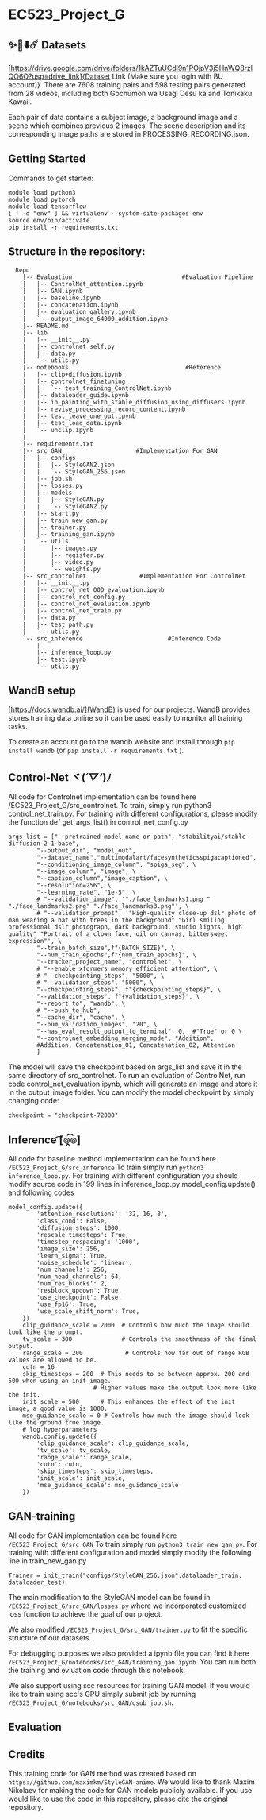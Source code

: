 ﻿# EC523_Project_G

## ✨🌠⬇️☄️ Datasets
[https://drive.google.com/drive/folders/1kAZTuUCdl9n1POjpV3j5HnWQ8rzlQO6O?usp=drive_link]{Dataset Link (Make sure you login with BU account)}. There are 7608 training pairs and 598 testing pairs generated from 28 videos, including both Gochūmon wa Usagi Desu ka and Tonikaku Kawaii.  

Each pair of data contains a subject image, a background image and a scene which combines previous 2 images.
The scene description and its corresponding image paths are stored in PROCESSING_RECORDING.json.

## Getting Started
Commands to get started:
```
module load python3
module load pytorch
module load tensorflow
[ ! -d "env" ] && virtualenv --system-site-packages env
source env/bin/activate
pip install -r requirements.txt
```

## Structure in the repository:
```
  Repo
    |-- Evaluation                               #Evaluation Pipeline
    |   |-- ControlNet_attention.ipynb
    |   |-- GAN.ipynb
    |   |-- baseline.ipynb
    |   |-- concatenation.ipynb
    |   |-- evaluation_gallery.ipynb
    |   `-- output_image_64000_addition.ipynb
    |-- README.md
    |-- lib
    |   |-- __init__.py
    |   |-- controlnet_self.py
    |   |-- data.py
    |   `-- utils.py
    |-- notebooks                                 #Reference
    |   |-- clip+diffusion.ipynb
    |   |-- controlnet_finetuning
    |   |   `-- test_training_ControlNet.ipynb
    |   |-- dataloader_guide.ipynb
    |   |-- in_painting_with_stable_diffusion_using_diffusers.ipynb
    |   |-- revise_processing_record_content.ipynb
    |   |-- test_leave_one_out.ipynb
    |   |-- test_load_data.ipynb
    |   `-- unclip.ipynb
    |
    |-- requirements.txt
    |-- src_GAN        				#Implementation For GAN
    |   |-- configs
    |   |   |-- StyleGAN2.json
    |   |   `-- StyleGAN_256.json
    |   |-- job.sh
    |   |-- losses.py
    |   |-- models
    |   |   |-- StyleGAN.py
    |   |   `-- StyleGAN2.py
    |   |-- start.py
    |   |-- train_new_gan.py
    |   |-- trainer.py
    |   |-- training_gan.ipynb
    |   `-- utils
    |       |-- images.py
    |       |-- register.py
    |       |-- video.py
    |       `-- weights.py
    |-- src_controlnet				 #Implementation For ControlNet
    |   |-- __init__.py
    |   |-- control_net_OOD_evaluation.ipynb
    |   |-- control_net_config.py
    |   |-- control_net_evaluation.ipynb
    |   |-- control_net_train.py
    |   |-- data.py
    |   |-- test_path.py
    |   `-- utils.py
    `-- src_inference            			 #Inference Code
        |
        |-- inference_loop.py
        |-- test.ipynb
        `-- utils.py
```



## WandB setup
[https://docs.wandb.ai/](WandB) is used for our projects. WandB provides stores training data online so it can be used easily to monitor all training tasks.

To create an account go to the wandb website and install through `pip install wandb` (or `pip install -r requirements.txt` ).


## Control-Net ヾ(*´▽‘*)ﾉ
All code for Controlnet implementation can be found here /EC523_Project_G/src_controlnet. To train, simply run python3 control_net_train.py. For training with different configurations,
 please modify the function def get_args_list() in control_net_config.py 
```
args_list = ["--pretrained_model_name_or_path", "stabilityai/stable-diffusion-2-1-base",
    	"--output_dir", "model_out",
    	"--dataset_name","multimodalart/facesyntheticsspigacaptioned",
    	"--conditioning_image_column", "spiga_seg", \
    	"--image_column", "image", \
    	"--caption_column","image_caption", \
    	"--resolution=256", \
    	"--learning_rate", "1e-5", \
    	# "--validation_image", '"./face_landmarks1.png " "./face_landmarks2.png" "./face_landmarks3.png"', \
    	# "--validation_prompt", '"High-quality close-up dslr photo of man wearing a hat with trees in the background" "Girl smiling, professional dslr photograph, dark background, studio lights, high quality" "Portrait of a clown face, oil on canvas, bittersweet expression"', \
    	"--train_batch_size",f"{BATCH_SIZE}", \
    	"--num_train_epochs",f"{num_train_epochs}", \
    	"--tracker_project_name", "controlnet", \
    	# "--enable_xformers_memory_efficient_attention", \
    	# "--checkpointing_steps", "5000", \
    	# "--validation_steps", "5000", \
    	"--checkpointing_steps", f"{checkpointing_steps}", \
    	"--validation_steps", f"{validation_steps}", \
    	"--report_to", "wandb", \
    	# "--push_to_hub",
    	"--cache_dir", "cache", \
    	"--num_validation_images", "20", \
    	"--has_eval_result_output_to_terminal", 0,  #"True" or 0 \
    	"--controlnet_embedding_merging_mode", "Addition",
    	#Addition, Concatenation_01, Concatenation_02, Attention
    	]
```
The model will save the checkpoint based on args_list and save it in the same directory of src_controlnet. To run an evaluation of ControlNet, run code control_net_evaluation.ipynb, which will generate an image and store it in the output_image folder. You can modify the model checkpoint by simply changing code:
```
checkpoint = "checkpoint-72000"
```


## Inference  ͡[๏̯͡๏]
All code for baseline method implementation can be found here `/EC523_Project_G/src_inference`
To train simply run  `python3 inference_loop.py`. For training with different configuration you should modify source code in 199 lines in inference_loop.py model_config.update() and following codes
```
model_config.update({
        'attention_resolutions': '32, 16, 8',
        'class_cond': False,
        'diffusion_steps': 1000,
        'rescale_timesteps': True,
        'timestep_respacing': '1000',  
        'image_size': 256,
        'learn_sigma': True,
        'noise_schedule': 'linear',
        'num_channels': 256,
        'num_head_channels': 64,
        'num_res_blocks': 2,
        'resblock_updown': True,
        'use_checkpoint': False,
        'use_fp16': True,
        'use_scale_shift_norm': True,
    })
    clip_guidance_scale = 2000  # Controls how much the image should look like the prompt.
    tv_scale = 300              # Controls the smoothness of the final output.
    range_scale = 200            # Controls how far out of range RGB values are allowed to be.
    cutn = 16
    skip_timesteps = 200  # This needs to be between approx. 200 and 500 when using an init image.
                        # Higher values make the output look more like the init.
    init_scale = 500      # This enhances the effect of the init image, a good value is 1000.
    mse_guidance_scale = 0 # Controls how much the image should look like the ground true image.
    # log hyperparameters
    wandb.config.update({
        'clip_guidance_scale': clip_guidance_scale,
        'tv_scale': tv_scale,
        'range_scale': range_scale,
        'cutn': cutn,
        'skip_timesteps': skip_timesteps,
        'init_scale': init_scale,
        'mse_guidance_scale': mse_guidance_scale
    })
```
## GAN-training
All code for GAN implementation can be found here `/EC523_Project_G/src_GAN`
To train simply run  `python3 train_new_gan.py`. For training with different configuration and model simply modify the following line  in train_new_gan.py

`Trainer = init_train("configs/StyleGAN_256.json",dataloader_train, dataloader_test)`

The main modification to the StyleGAN model can be found in `/EC523_Project_G/src_GAN/losses.py` where we incorporated customized loss function to achieve the goal of our project.

We also modified `/EC523_Project_G/src_GAN/trainer.py` to fit the specific structure of our datasets.

For debugging purposes we also provided a ipynb file you can find it here `/EC523_Project_G/notebooks/src_GAN/training_gan.ipynb`. You can run both the training and evluation code through this notebook. 


We also support using scc resources for training GAN model. If you would like to train using scc's GPU simply submit job by running `/EC523_Project_G/notebooks/src_GAN/qsub job.sh`. 

## Evaluation


## Credits

This training code for GAN method was created based on `https://github.com/maximkm/StyleGAN-anime`. We would like to thank Maxim Nikolaev for making the code for GAN models publicly available. If you use would like to use the code in this repository, please cite the original repository.

